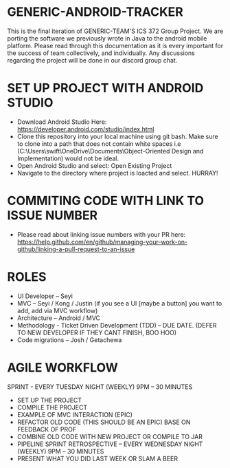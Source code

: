 # GENERIC-ANDROID-TRACKER
This is the final iteration of GENERIC-TEAM'S ICS 372 Group Project.
We are porting the software we previously wrote in Java to the android mobile platform.
Please read through this documentation as it is every important
for the success of team collectively, and individually.
Any discussions regarding the project will be done in our discord group chat.

# SET UP PROJECT WITH ANDROID STUDIO
* Download Android Studio Here: https://developer.android.com/studio/index.html
* Clone this repository into your local machine using git bash.
  Make sure to clone into a path that does not contain white spaces 
  i.e (C:\Users\swift\OneDrive\Documents\Object-Oriented Design and Implementation) would not be ideal.
* Open Android Studio and select: Open Existing Project
* Navigate to the directory where project is loacted and select. HURRAY!

# COMMITING CODE WITH LINK TO ISSUE NUMBER
* Please read about linking issue numbers with your PR here: https://help.github.com/en/github/managing-your-work-on-github/linking-a-pull-request-to-an-issue

# ROLES
* UI Developer – Seyi
* MVC – Seyi / Kong / Justin (if you see a UI [maybe a button] you want to add, add via MVC workflow)
* Architecture – Android / MVC
* Methodology - Ticket Driven Development (TDD) – DUE DATE. (DEFER TO NEW DEVELOPER IF THEY CANT FINISH, BOO HOO)
* Code migrations – Josh / Getachewa

# AGILE WORKFLOW
SPRINT - EVERY TUESDAY NIGHT (WEEKLY) 9PM – 30 MINUTES
*    SET UP THE PROJECT
*    COMPILE THE PROJECT
*    EXAMPLE OF MVC INTERACTION (EPIC)
*    REFACTOR OLD CODE (THIS SHOULD BE AN EPIC) BASE ON FEEDBACK OF PROF
*    COMBINE OLD CODE WITH NEW PROJECT OR COMPILE TO JAR
*    PIPELINE
SPRINT RETROSPECTIVE – EVERY WEDNESDAY NIGHT (WEEKLY) 9PM – 30 MINUTES
*    PRESENT WHAT YOU DID LAST WEEK OR SLAM A BEER
